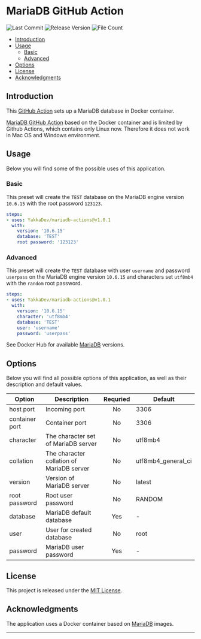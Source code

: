 # MariaDB GitHub Action
![Last Commit](https://img.shields.io/endpoint?url=https://gist.githubusercontent.com/YakkaDev/cbc0fc3d1258e0bc92c749fb5fbc0860/raw/git-last-commit-date.json)
![Release Version](https://img.shields.io/endpoint?url=https://gist.githubusercontent.com/YakkaDev/cbc0fc3d1258e0bc92c749fb5fbc0860/raw/git-latest-release.json)
![File Count](https://img.shields.io/endpoint?url=https://gist.githubusercontent.com/YakkaDev/cbc0fc3d1258e0bc92c749fb5fbc0860/raw/git-file-count.json)

- [Introduction](#introduction)
- [Usage](#usage)
  - [Basic](#basic)
  - [Advanced](#advanced)
- [Options](#options)
- [License](#license)
- [Acknowledgments](#acknowledgments)

## Introduction
This [GitHub Action](https://github.com/features/actions) sets up a MariaDB database in Docker container.

[MariaDB GitHub Action](https://github.com/YakkaDev/mariadb-actions) based on the Docker container and is limited by Github Actions, which contains only Linux now. Therefore it does not work in Mac OS and Windows environment.

## Usage
Below you will find some of the possible uses of this application.

### Basic
This preset will create the `TEST` database on the MariaDB engine version `10.6.15` with the root password `123123`.
```yml
steps:
- uses: YakkaDev/mariadb-actions@v1.0.1
  with:
    version: '10.6.15'
    database: 'TEST'
    root password: '123123'
```

### Advanced
This preset will create the `TEST` database with user `username` and password `userpass` on the MariaDB engine version `10.6.15` and characters set `utf8mb4` with the `random` root password.
```yml
steps:
- uses: YakkaDev/mariadb-actions@v1.0.1
  with:
    version: '10.6.15'
    character: 'utf8mb4'
    database: 'TEST'
    user: 'username'
    password: 'userpass'
```

See Docker Hub for available [MariaDB](https://hub.docker.com/_/mariadb) versions.

## Options
Below you will find all possible options of this application, as well as their description and default values.

| Option         | Description                               | Requried | Default            |
|----------------|-------------------------------------------|:--------:|--------------------|
| host port      | Incoming port                             | No       | 3306               |
| container port | Сontainer port                            | No       | 3306               |
| character      | The character set of MariaDB server       | No       | utf8mb4            |
| collation      | The character collation of MariaDB server | No       | utf8mb4_general_ci |
| version        | Version of MariaDB server                 | No       | latest             |
| root password  | Root user password                        | No       | RANDOM             |
| database       | MariaDB default database                  | Yes      | -                  |
| user           | User for created database                 | No       | root               |
| password       | MariaDB user password                     | Yes      | -                  |

## License
This project is released under the [MIT License](https://github.com/YakkaDev/mariadb-actions/LICENSE).

## Acknowledgments
The application uses a Docker container based on [MariaDB](https://mariadb.org/) images.

---
